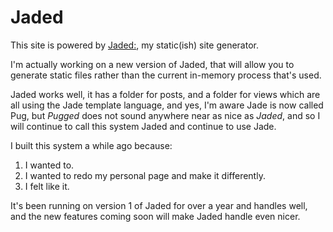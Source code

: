 # Jaded

This site is powered by [Jaded:](https://github.com/freekrai/jaded), my static(ish) site generator.

I'm actually working on a new version of Jaded, that will allow you to generate static files rather than the current in-memory process that's used.

Jaded works well, it has a folder for posts, and a folder for views which are all using the Jade template language, and yes, I'm aware Jade is now called Pug, but _Pugged_ does not sound anywhere near as nice as _Jaded_, and so I will continue to call this system Jaded and continue to use Jade.

I built this system a while ago because:

1. I wanted to.
2. I wanted to redo my personal page and make it differently.
3. I felt like it.

It's been running on version 1 of Jaded for over a year and handles well, and the new features coming soon will make Jaded handle even nicer.